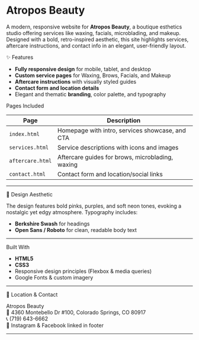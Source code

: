 # Atropos Beauty

A modern, responsive website for **Atropos Beauty**, a boutique esthetics studio offering services like waxing, facials, microblading, and makeup. Designed with a bold, retro-inspired aesthetic, this site highlights services, aftercare instructions, and contact info in an elegant, user-friendly layout.


✨ Features

- **Fully responsive design** for mobile, tablet, and desktop
- **Custom service pages** for Waxing, Brows, Facials, and Makeup
- **Aftercare instructions** with visually styled guides
- **Contact form and location details**
- Elegant and thematic **branding**, color palette, and typography

Pages Included

| Page        | Description                                         |
|-------------|-----------------------------------------------------|
| `index.html`    | Homepage with intro, services showcase, and CTA |
| `services.html` | Service descriptions with icons and images       |
| `aftercare.html`| Aftercare guides for brows, microblading, waxing |
| `contact.html`  | Contact form and location/social links           |

---

🎨 Design Aesthetic

The design features bold pinks, purples, and soft neon tones, evoking a nostalgic yet edgy atmosphere. Typography includes:
- **Berkshire Swash** for headings
- **Open Sans / Roboto** for clean, readable body text

---

Built With

- **HTML5**
- **CSS3**
- Responsive design principles (Flexbox & media queries)
- Google Fonts & custom imagery

---

📍 Location & Contact

Atropos Beauty  
📍 4360 Montebello Dr #100, Colorado Springs, CO 80917  
📞 (719) 643-6662  
📸 Instagram & Facebook linked in footer  

---
